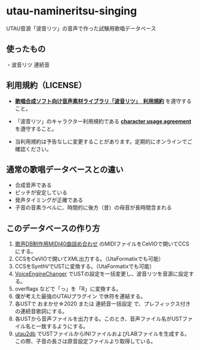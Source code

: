 # utau-namineritsu-singing
UTAU音源「波音リツ」の音声で作った試験用歌唱データベース

## 使ったもの

・波音リツ 連続音

## 利用規約（LICENSE）

- **[歌唱合成ソフト向け音声素材ライブラリ「波音リツ」　利用規約](http://www.canon-voice.com/kiyaku.txt)** を遵守すること。

- 「波音リツ」のキャラクター利用規約である **[character usage agreement](http://ritsu73.is-mine.net/agreement.txt)** を遵守すること。

- 当利用規約は予告なしに変更することがあります。定期的にオンラインでご確認ください。

## 通常の歌唱データベースとの違い

- 合成音声である
- ピッチが安定している
- 発声タイミングが正確である
- 子音の音素ラベルに、時間的に後方（昔）の母音が長時間含まれる

## このデータベースの作り方

  1. [歌声DB制作用MIDI40曲詰め合わせ](https://twitter.com/tansansuisui/status/1292803278275665921) のMIDIファイルをCeVIOで開いてCCSにする。
  2. CCSをCeVIOで開いてXML出力する。（UtaFormatixでも可能）
  3. CCSをSynthVでUSTに変換する。（UtaFormatixでも可能）
  4. [VoiceEngineChanger](https://haruqa.booth.pm/items/1515081) でUSTの設定を一括変更し、波音リツを音源に設定する。
  5. overflags などで「っ」を「R」に変換する。
  6. 僕が考えた最強のUTAUプラグイン で休符を連結する。
  7. 各USTで おまかせ☆2020 または 連続音一括設定 で、プレフィックス付きの連続音歌詞にする。
  8. 各USTから音声ファイルを出力する。このとき、音声ファイル名がUSTファイル名と一致するようにする。
  9. [utau2db](https://github.com/oatsu-gh/utau2db) でUSTファイルからINIファイルおよびLABファイルを生成する。この際、子音の長さは原音設定ファイルより取得している。




